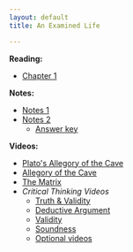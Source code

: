 ```yaml
---
layout: default
title: An Examined Life

---
```


**Reading:**
+ [Chapter 1](ch1.pdf)

**Notes:**
+ [Notes 1](Notes)
+ [Notes 2](Handout)
	+ [Answer key](Answers) 

**Videos:**
+ [Plato's Allegory of the Cave](https://www.youtube.com/watch?v=h55X9LJTAg4)
+ [Allegory of the Cave](https://www.youtube.com/watch?v=_dlmsULpgjI)
+ [The Matrix](https://www.youtube.com/watch?v=zE7PKRjrid4)
+ *Critical Thinking Videos*
	+ [Truth & Validity](http://www.wi-phi.com/video/truth-and-validity)
	+ [Deductive Argument](http://www.wi-phi.com/video/deductive-arguments)
	+ [Validity](http://www.wi-phi.com/video/validity)
	+ [Soundness](http://www.wi-phi.com/video/soundness)
	+ [Optional videos](http://www.wi-phi.com/videos/Critical-Thinking?page=1)



